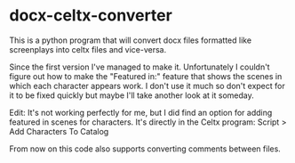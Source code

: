 # docx-celtx-converter
This is a python program that will convert docx files formatted like screenplays into celtx files and vice-versa.

Since the first version I've managed to make it. Unfortunately I couldn't figure out how to make the "Featured in:" feature that shows the scenes in which each character appears work. I don't use it much so don't expect for it to be fixed quickly but maybe I'll take another look at it someday.

Edit: It's not working perfectly for me, but I did find an option for adding featured in scenes for characters. It's directly in the Celtx program: Script > Add Characters To Catalog

From now on this code also supports converting comments between files.
